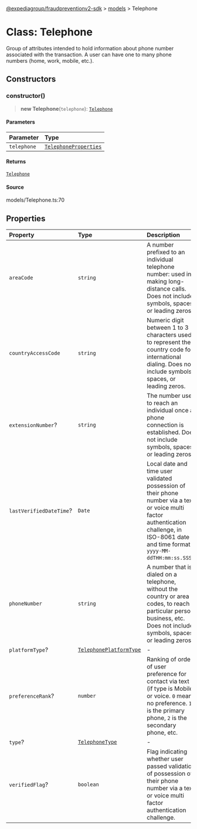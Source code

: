 [@expediagroup/fraudpreventionv2-sdk](../../index.md) > [models](../index.md) > Telephone

# Class: Telephone

Group of attributes intended to hold information about phone number associated with the transaction. A user can have one to many phone numbers (home, work, mobile, etc.).

## Constructors

### constructor()

> **new Telephone**(`telephone`): [`Telephone`](class.Telephone.md)

#### Parameters

| Parameter   | Type                                                                    |
| :---------- | :---------------------------------------------------------------------- |
| `telephone` | [`TelephoneProperties`](../interfaces/interface.TelephoneProperties.md) |

#### Returns

[`Telephone`](class.Telephone.md)

#### Source

models/Telephone.ts:70

## Properties

| Property                | Type                                                                           | Description                                                                                                                                                                                 |
| :---------------------- | :----------------------------------------------------------------------------- | :------------------------------------------------------------------------------------------------------------------------------------------------------------------------------------------ |
| `areaCode`              | `string`                                                                       | A number prefixed to an individual telephone number: used in making long-distance calls. Does not include symbols, spaces, or leading zeros.                                                |
| `countryAccessCode`     | `string`                                                                       | Numeric digit between 1 to 3 characters used to represent the country code for international dialing. Does not include symbols, spaces, or leading zeros.                                   |
| `extensionNumber`?      | `string`                                                                       | The number used to reach an individual once a phone connection is established. Does not include symbols, spaces, or leading zeros.                                                          |
| `lastVerifiedDateTime`? | `Date`                                                                         | Local date and time user validated possession of their phone number via a text or voice multi factor authentication challenge, in ISO-8061 date and time format `yyyy-MM-ddTHH:mm:ss.SSSZ`. |
| `phoneNumber`           | `string`                                                                       | A number that is dialed on a telephone, without the country or area codes, to reach a particular person, business, etc. Does not include symbols, spaces, or leading zeros.                 |
| `platformType`?         | [`TelephonePlatformType`](../type-aliases/type-alias.TelephonePlatformType.md) | -                                                                                                                                                                                           |
| `preferenceRank`?       | `number`                                                                       | Ranking of order of user preference for contact via text (if type is Mobile) or voice. `0` means no preference. `1` is the primary phone, `2` is the secondary phone, etc.                  |
| `type`?                 | [`TelephoneType`](../type-aliases/type-alias.TelephoneType.md)                 | -                                                                                                                                                                                           |
| `verifiedFlag`?         | `boolean`                                                                      | Flag indicating whether user passed validation of possession of their phone number via a text or voice multi factor authentication challenge.                                               |
